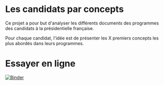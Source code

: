 # Les candidats par concepts

Ce projet a pour but d'analyser les différents documents des programmes des candidats à la présidentielle française.

Pour chaque candidat, l'idée est de présenter les X premiers concepts les plus abordés dans leurs programmes.

# Essayer en ligne

[![Binder](https://mybinder.org/badge_logo.svg)](https://mybinder.org/v2/gh/henricazottes/candidate-to-concepts/main)